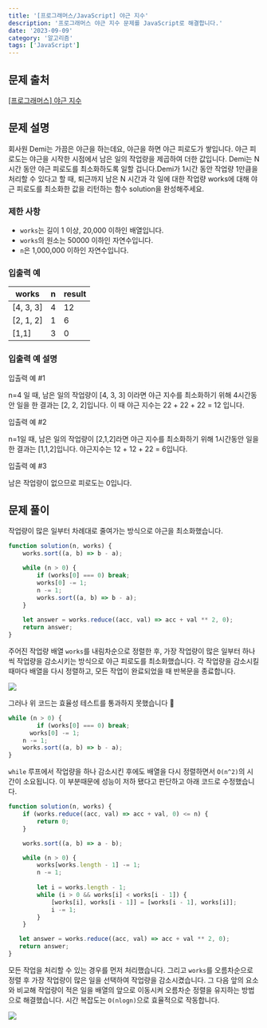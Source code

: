 ```yaml
---
title: '[프로그래머스/JavaScript] 야근 지수'
description: '프로그래머스 야근 지수 문제를 JavaScript로 해결합니다.'
date: '2023-09-09'
category: '알고리즘'
tags: ['JavaScript']
---
```


## 문제 출처

[[프로그래머스] 야근 지수](https://school.programmers.co.kr/learn/courses/30/lessons/12927)

## 문제 설명

회사원 Demi는 가끔은 야근을 하는데요, 야근을 하면 야근 피로도가 쌓입니다. 야근 피로도는 야근을 시작한 시점에서 남은 일의 작업량을 제곱하여 더한 값입니다. Demi는 N시간 동안 야근 피로도를 최소화하도록 일할 겁니다.Demi가 1시간 동안 작업량 1만큼을 처리할 수 있다고 할 때, 퇴근까지 남은 N 시간과 각 일에 대한 작업량 works에 대해 야근 피로도를 최소화한 값을 리턴하는 함수 solution을 완성해주세요.

### 제한 사항

- `works`는 길이 1 이상, 20,000 이하인 배열입니다.
- `works`의 원소는 50000 이하인 자연수입니다.
- `n`은 1,000,000 이하인 자연수입니다.

### 입출력 예

| works | n | result |
| --- | --- | --- |
| [4, 3, 3] | 4 | 12 |
| [2, 1, 2] | 1 | 6 |
| [1,1] | 3 | 0 |

### 입출력 예 설명

입출력 예 #1

n=4 일 때, 남은 일의 작업량이 [4, 3, 3] 이라면 야근 지수를 최소화하기 위해 4시간동안 일을 한 결과는 [2, 2, 2]입니다. 이 때 야근 지수는 22 + 22 + 22 = 12 입니다.

입출력 예 #2

n=1일 때, 남은 일의 작업량이 [2,1,2]라면 야근 지수를 최소화하기 위해 1시간동안 일을 한 결과는 [1,1,2]입니다. 야근지수는 12 + 12 + 22 = 6입니다.

입출력 예 #3

남은 작업량이 없으므로 피로도는 0입니다.

## 문제 풀이

작업량이 많은 일부터 차례대로 줄여가는 방식으로 야근을 최소화했습니다.

```jsx
function solution(n, works) {
    works.sort((a, b) => b - a);

    while (n > 0) {
        if (works[0] === 0) break;
        works[0] -= 1;
        n -= 1;
        works.sort((a, b) => b - a);
    }
    
    let answer = works.reduce((acc, val) => acc + val ** 2, 0);
    return answer;
}
```

주어진 작업량 배열 `works`를 내림차순으로 정렬한 후, 가장 작업량이 많은 일부터 하나씩 작업량을 감소시키는 방식으로 야근 피로도를 최소화했습니다. 각 작업량을 감소시킬 때마다 배열을 다시 정렬하고, 모든 작업이 완료되었을 때 반복문을 종료합니다.

![](230909.png)

그러나 위 코드는 효율성 테스트를 통과하지 못했습니다 🥲

```jsx
while (n > 0) {
		if (works[0] === 0) break;
	  works[0] -= 1;
    n -= 1;
    works.sort((a, b) => b - a);
}
```

`while` 루프에서 작업량을 하나 감소시킨 후에도 배열을 다시 정렬하면서 `O(n^2)`의 시간이 소요됩니다. 이 부분때문에 성능이 저하 됐다고 판단하고 아래 코드로 수정했습니다.

```jsx
function solution(n, works) {
    if (works.reduce((acc, val) => acc + val, 0) <= n) {
        return 0;
    }

    works.sort((a, b) => a - b);

    while (n > 0) {
        works[works.length - 1] -= 1;
        n -= 1;
        
        let i = works.length - 1;
        while (i > 0 && works[i] < works[i - 1]) {
            [works[i], works[i - 1]] = [works[i - 1], works[i]];
            i -= 1;
        }
    }

   let answer = works.reduce((acc, val) => acc + val ** 2, 0);
   return answer;
}
```

모든 작업을 처리할 수 있는 경우를 먼저 처리했습니다. 그리고 `works`를 오름차순으로 정렬 후 가장 작업량이 많은 일을 선택하여 작업량을 감소시켰습니다. 그 다음 앞의 요소와 비교해 작업량이 적은 일을 배열의 앞으로 이동시켜 오름차순 정렬을 유지하는 방법으로 해결했습니다. 시간 복잡도는 `O(nlogn)`으로 효율적으로 작동합니다.

![](230909-2.png)